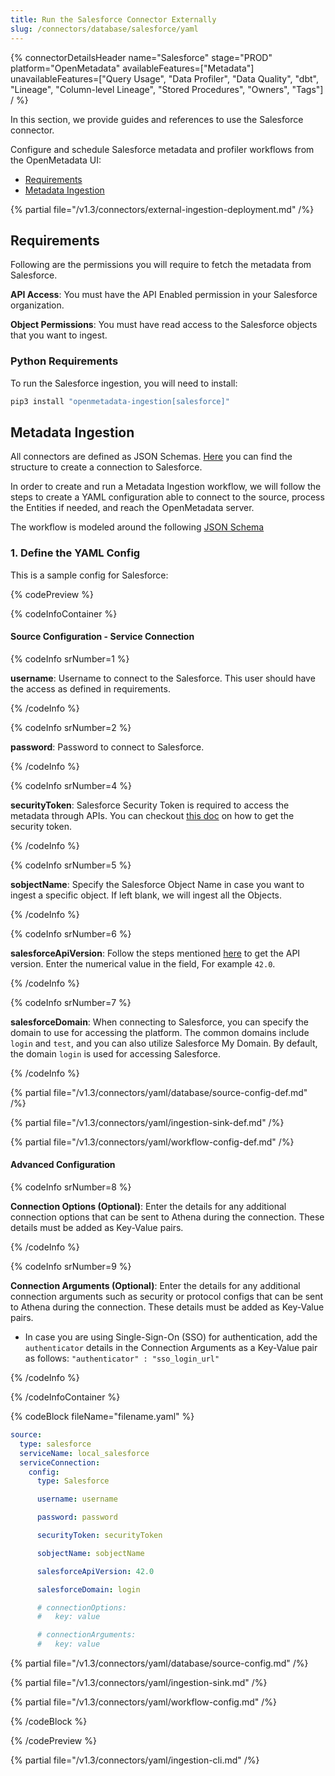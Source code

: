 ```yaml
---
title: Run the Salesforce Connector Externally
slug: /connectors/database/salesforce/yaml
---
```


{% connectorDetailsHeader
name="Salesforce"
stage="PROD"
platform="OpenMetadata"
availableFeatures=["Metadata"]
unavailableFeatures=["Query Usage", "Data Profiler", "Data Quality", "dbt", "Lineage", "Column-level Lineage", "Stored Procedures", "Owners", "Tags"]
/ %}

In this section, we provide guides and references to use the Salesforce connector.

Configure and schedule Salesforce metadata and profiler workflows from the OpenMetadata UI:

- [Requirements](#requirements)
- [Metadata Ingestion](#metadata-ingestion)

{% partial file="/v1.3/connectors/external-ingestion-deployment.md" /%}

## Requirements

Following are the permissions you will require to fetch the metadata from Salesforce.

**API Access**: You must have the API Enabled permission in your Salesforce organization.

**Object Permissions**: You must have read access to the Salesforce objects that you want to ingest.


### Python Requirements

To run the Salesforce ingestion, you will need to install:

```bash
pip3 install "openmetadata-ingestion[salesforce]"
```

## Metadata Ingestion

All connectors are defined as JSON Schemas.
[Here](https://github.com/open-metadata/OpenMetadata/blob/main/openmetadata-spec/src/main/resources/json/schema/entity/services/connections/database/salesforceConnection.json)
you can find the structure to create a connection to Salesforce.

In order to create and run a Metadata Ingestion workflow, we will follow
the steps to create a YAML configuration able to connect to the source,
process the Entities if needed, and reach the OpenMetadata server.

The workflow is modeled around the following
[JSON Schema](https://github.com/open-metadata/OpenMetadata/blob/main/openmetadata-spec/src/main/resources/json/schema/metadataIngestion/workflow.json)

### 1. Define the YAML Config

This is a sample config for Salesforce:

{% codePreview %}

{% codeInfoContainer %}

#### Source Configuration - Service Connection

{% codeInfo srNumber=1 %}

**username**: Username to connect to the Salesforce. This user should have the access as defined in requirements.

{% /codeInfo %}

{% codeInfo srNumber=2 %}

**password**: Password to connect to Salesforce.

{% /codeInfo %}

{% codeInfo srNumber=4 %}

**securityToken**: Salesforce Security Token is required to access the metadata through APIs. You can checkout [this doc](https://help.salesforce.com/s/articleView?id=sf.user_security_token.htm&type=5) on how to get the security token.

{% /codeInfo %}

{% codeInfo srNumber=5 %}

**sobjectName**: Specify the Salesforce Object Name in case you want to ingest a specific object.  If left blank, we will ingest all the Objects.

{% /codeInfo %}

{% codeInfo srNumber=6 %}

**salesforceApiVersion**: Follow the steps mentioned [here](https://help.salesforce.com/s/articleView?id=000386929&type=1) to get the API version. Enter the numerical value in the field, For example `42.0`.

{% /codeInfo %}

{% codeInfo srNumber=7 %}

**salesforceDomain**: When connecting to Salesforce, you can specify the domain to use for accessing the platform. The common domains include `login` and `test`, and you can also utilize Salesforce My Domain.
By default, the domain `login` is used for accessing Salesforce.

{% /codeInfo %}

{% partial file="/v1.3/connectors/yaml/database/source-config-def.md" /%}

{% partial file="/v1.3/connectors/yaml/ingestion-sink-def.md" /%}

{% partial file="/v1.3/connectors/yaml/workflow-config-def.md" /%}

#### Advanced Configuration

{% codeInfo srNumber=8 %}

**Connection Options (Optional)**: Enter the details for any additional connection options that can be sent to Athena during the connection. These details must be added as Key-Value pairs.

{% /codeInfo %}

{% codeInfo srNumber=9 %}

**Connection Arguments (Optional)**: Enter the details for any additional connection arguments such as security or protocol configs that can be sent to Athena during the connection. These details must be added as Key-Value pairs.

- In case you are using Single-Sign-On (SSO) for authentication, add the `authenticator` details in the Connection Arguments as a Key-Value pair as follows: `"authenticator" : "sso_login_url"`

{% /codeInfo %}

{% /codeInfoContainer %}

{% codeBlock fileName="filename.yaml" %}

```yaml
source:
  type: salesforce
  serviceName: local_salesforce
  serviceConnection:
    config:
      type: Salesforce
```
```yaml {% srNumber=1 %}
      username: username
```
```yaml {% srNumber=2 %}
      password: password
```
```yaml {% srNumber=4 %}
      securityToken: securityToken
```
```yaml {% srNumber=5 %}
      sobjectName: sobjectName
```
```yaml {% srNumber=6 %}
      salesforceApiVersion: 42.0
```
```yaml {% srNumber=7 %}
      salesforceDomain: login
```
```yaml {% srNumber=8 %}
      # connectionOptions:
      #   key: value
```
```yaml {% srNumber=9 %}
      # connectionArguments:
      #   key: value
```

{% partial file="/v1.3/connectors/yaml/database/source-config.md" /%}

{% partial file="/v1.3/connectors/yaml/ingestion-sink.md" /%}

{% partial file="/v1.3/connectors/yaml/workflow-config.md" /%}

{% /codeBlock %}

{% /codePreview %}

{% partial file="/v1.3/connectors/yaml/ingestion-cli.md" /%}
